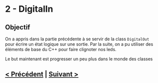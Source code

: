 # 2 - DigitalIn

## Objectif 

On a appris dans la partie précédente à se servir de la class `DigitalOut` pour écrire un état 
logique sur une sortie. 
Par la suite, on a pu utiliser des éléments de base du C++ pour faire clignoter nos leds. 

Le but maintenant est progresser un peu plus dans le monde des classes 


## [< Précédent](https://github.com/yop0/ClubRobot_FormationElec/blob/master/1-DigitalOut) | [Suivant >](https://github.com/yop0/ClubRobot_FormationElec/blob/master/3-AnalogIn)
